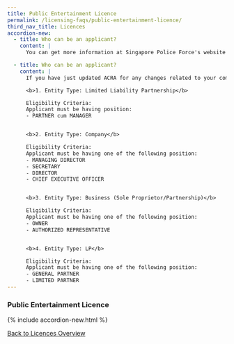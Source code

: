 ```yaml
---
title: Public Entertainment Licence
permalink: /licensing-faqs/public-entertainment-licence/
third_nav_title: Licences
accordion-new:
  - title: Who can be an applicant?
    content: |
      You can get more information at Singapore Police Force's website [here](https://www.police.gov.sg/e-services/apply/licenses-and-permits/public-entertainment/important-notice){:target="_blank"}.

  - title: Who can be an applicant?
    content: |
      If you have just updated ACRA for any changes related to your company's name or staff listing, please allow for at least a day before you submit any application on GoBusiness Licensing with relation to these changes. This waiting time is required to get the updates synced for GoBusiness system verification.

      <b>1. Entity Type: Limited Liability Partnership</b>

      Eligibility Criteria:
      Applicant must be having position:
      - PARTNER cum MANAGER


      <b>2. Entity Type: Company</b>

      Eligibility Criteria:
      Applicant must be having one of the following position:
      - MANAGING DIRECTOR
      - SECRETARY
      - DIRECTOR
      - CHIEF EXECUTIVE OFFICER


      <b>3. Entity Type: Business (Sole Proprietor/Partnership)</b>

      Eligibility Criteria:
      Applicant must be having one of the following position:
      - OWNER
      - AUTHORIZED REPRESENTATIVE


      <b>4. Entity Type: LP</b>

      Eligibility Criteria:
      Applicant must be having one of the following position:
      - GENERAL PARTNER
      - LIMITED PARTNER
---
```


### Public Entertainment Licence

{% include accordion-new.html %}

[Back to Licences Overview](/licences/)
